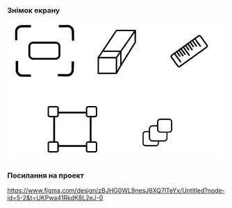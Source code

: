 ### Знімок екрану
![work3.png](./work3.png)
### Посилання на проект
https://www.figma.com/design/zBJHG0WL9nesJ8XQ7lTeYx/Untitled?node-id=5-2&t=UKPwa41RkdK8L2eJ-0
